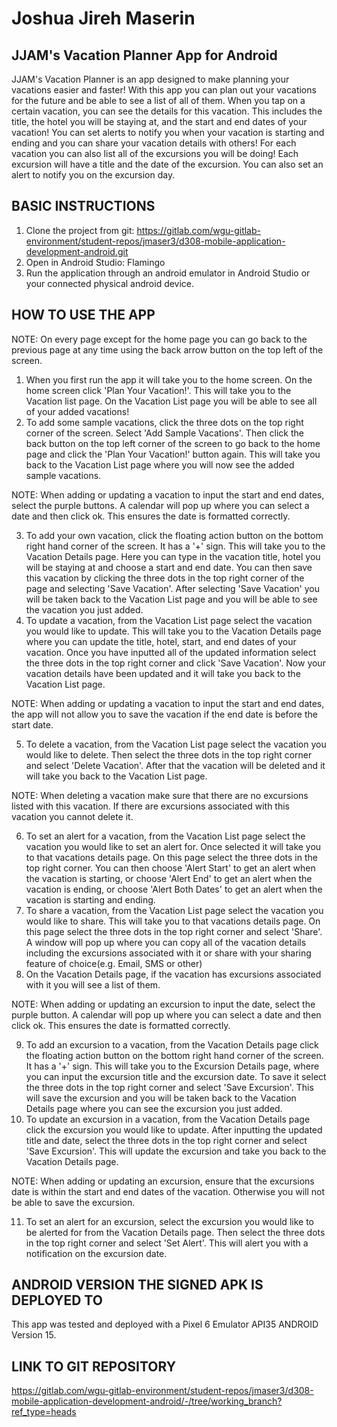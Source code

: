 # Joshua Jireh Maserin
## JJAM's Vacation Planner App for Android
JJAM's Vacation Planner is an app designed to make planning your vacations easier and faster! With this app you can plan out your vacations for the future and be able to see a list of all of them. When you tap on a certain vacation, you can see
the details for this vacation. This includes the title, the hotel you will be staying at, and the start and end dates of your vacation! You can set alerts to notify you when your vacation is starting and ending and you can share your vacation details
with others! For each vacation you can also list all of the excursions you will be doing! Each excursion will have a title and the date of the excursion. You can also set an alert to notify you on the excursion day.
## BASIC INSTRUCTIONS
1. Clone the project from git: https://gitlab.com/wgu-gitlab-environment/student-repos/jmaser3/d308-mobile-application-development-android.git
2. Open in Android Studio: Flamingo
3. Run the application through an android emulator in Android Studio or your connected physical android device.
## HOW TO USE THE APP
NOTE: On every page except for the home page you can go back to the previous page at any time using the back arrow button on the top left of the screen.
1.	When you first run the app it will take you to the home screen. On the home screen click 'Plan Your Vacation!'. This will take you to the Vacation list page. On the Vacation List page you will be able to see all of your added vacations!
2. To add some sample vacations, click the three dots on the top right corner of the screen. Select 'Add Sample Vacations'. Then click the back button on the top left corner of the screen to go back to the home page and click the 'Plan Your Vacation!' button again. This will take you back to the Vacation List page where you will now see the added sample vacations. 

NOTE: When adding or updating a vacation to input the start and end dates, select the purple buttons. A calendar will pop up where you can select a date and then click ok. This ensures the date is formatted correctly.

3. To add your own vacation, click the floating action button on the bottom right hand corner of the screen. It has a '+' sign. This will take you to the Vacation Details page. Here you can type in the vacation title, hotel you will be staying at and choose a start and end date. You can then save this vacation by clicking the three dots in the top right corner of the page and selecting 'Save Vacation'. After selecting 'Save Vacation' you will be taken back to the Vacation List page and you will be able to see the vacation you just added.
4. To update a vacation, from the Vacation List page select the vacation you would like to update. This will take you to the Vacation Details page where you can update the title, hotel, start, and end dates of your vacation. Once you have inputted all of the updated information select the three dots in the top right corner and click 'Save Vacation'. Now your vacation details have been updated and it will take you back to the Vacation List page.

NOTE: When adding or updating a vacation to input the start and end dates, the app will not allow you to save the vacation if the end date is before the start date.

5. To delete a vacation, from the Vacation List page select the vacation you would like to delete. Then select the three dots in the top right corner and select 'Delete Vacation'. After that the vacation will be deleted and it will take you back to the Vacation List page. 

NOTE: When deleting a vacation make sure that there are no excursions listed with this vacation. If there are excursions associated with this vacation you cannot delete it.

6. To set an alert for a vacation, from the Vacation List page select the vacation you would like to set an alert for. Once selected it will take you to that vacations details page. On this page select the three dots in the top right corner. You can then choose 'Alert Start' to get an alert when the vacation is starting, or choose 'Alert End' to get an alert when the vacation is ending, or choose 'Alert Both Dates' to get an alert when the vacation is starting and ending.
7. To share a vacation, from the Vacation List page select the vacation you would like to share. This will take you to that vacations details page. On this page select the three dots in the top right corner and select 'Share'. A window will pop up where you can copy all of the vacation details including the excursions associated with it or share with your sharing feature of choice(e.g. Email, SMS or other)
8. On the Vacation Details page, if the vacation has excursions associated with it you will see a list of them.

NOTE: When adding or updating an excursion to input the date, select the purple button. A calendar will pop up where you can select a date and then click ok. This ensures the date is formatted correctly.

9. To add an excursion to a vacation, from the Vacation Details page click the floating action button on the bottom right hand corner of the screen. It has a '+' sign. This will take you to the Excursion Details page, where you can input the excursion title and the excursion date. To save it select the three dots in the top right corner and select 'Save Excursion'. This will save the excursion and you will be taken back to the Vacation Details page where you can see the excursion you just added.
10. To update an excursion in a vacation, from the Vacation Details page click the excursion you would like to update. After inputting the updated title and date, select the three dots in the top right corner and select 'Save Excursion'. This will update the excursion and take you back to the Vacation Details page.

NOTE: When adding or updating an excursion, ensure that the excursions date is within the start and end dates of the vacation. Otherwise you will not be able to save the excursion.

11. To set an alert for an excursion, select the excursion you would like to be alerted for from the Vacation Details page. Then select the three dots in the top right corner and select 'Set Alert'. This will alert you with a notification on the excursion date.

## ANDROID VERSION THE SIGNED APK IS DEPLOYED TO
This app was tested and deployed with a Pixel 6 Emulator API35 ANDROID Version 15.
## LINK TO GIT REPOSITORY
https://gitlab.com/wgu-gitlab-environment/student-repos/jmaser3/d308-mobile-application-development-android/-/tree/working_branch?ref_type=heads
